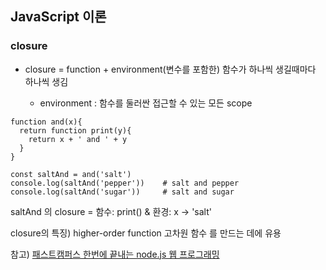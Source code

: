 ## JavaScript 이론 

### closure

* closure = function + environment(변수를 포함한)
  함수가 하나씩 생길때마다 하나씩 생김

  * environment : 함수를 둘러싼 접근할 수 있는 모든 scope

```
function and(x){
  return function print(y){
    return x + ' and ' + y
  }
}

const saltAnd = and('salt')
console.log(saltAnd('pepper'))    # salt and pepper
console.log(saltAnd('sugar'))     # salt and sugar
```
saltAnd 의 closure = 함수: print() & 환경: x -> 'salt'

closure의 특징) higher-order function 고차원 함수 를 만드는 데에 유용

참고) [패스트캠퍼스 한번에 끝내는 node.js 웹 프로그래밍](https://fastcampus.co.kr/dev_online_node)
